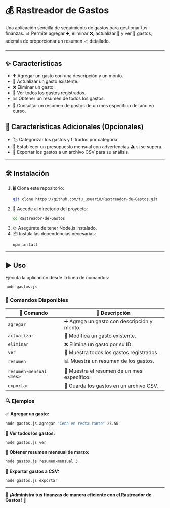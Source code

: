 # 💰 Rastreador de Gastos

Una aplicación sencilla de seguimiento de gastos para gestionar tus finanzas. 📊 Permite agregar ➕, eliminar ❌, actualizar 🔄 y ver 👀 gastos, además de proporcionar un resumen 📈 detallado.

---

## ✨ Características
- ➕ Agregar un gasto con una descripción y un monto.
- 🔄 Actualizar un gasto existente.
- ❌ Eliminar un gasto.
- 👀 Ver todos los gastos registrados.
- 📊 Obtener un resumen de todos los gastos.
- 📅 Consultar un resumen de gastos de un mes específico del año en curso.

## 🚀 Características Adicionales (Opcionales)
- 🏷️ Categorizar los gastos y filtrarlos por categoría.
- 💸 Establecer un presupuesto mensual con advertencias ⚠️ si se supera.
- 📂 Exportar los gastos a un archivo CSV para su análisis.

---

## 🛠️ Instalación
1. 🖥️ Clona este repositorio:
   ```sh
   git clone https://github.com/tu_usuario/Rastreador-de-Gastos.git
   ```
2. 📁 Accede al directorio del proyecto:
   ```sh
   cd Rastreador-de-Gastos
   ```
3. ⚙️ Asegúrate de tener Node.js instalado.
4. 📦 Instala las dependencias necesarias:
   ```sh
   npm install
   ```

---

## ▶️ Uso
Ejecuta la aplicación desde la línea de comandos:
```sh
node gastos.js
```

### 📝 Comandos Disponibles
| 📌 Comando                 | 📖 Descripción                              |
| ----------------------- | ---------------------------------------- |
| `agregar`               | ➕ Agrega un gasto con descripción y monto. |
| `actualizar`            | 🔄 Modifica un gasto existente.             |
| `eliminar`              | ❌ Elimina un gasto por su ID.              |
| `ver`                   | 👀 Muestra todos los gastos registrados.    |
| `resumen`               | 📊 Muestra un resumen de los gastos.        |
| `resumen-mensual <mes>` | 📅 Muestra el resumen de un mes específico. |
| `exportar`              | 📂 Guarda los gastos en un archivo CSV.     |

### 🔍 Ejemplos
✅ **Agregar un gasto:**
```sh
node gastos.js agregar "Cena en restaurante" 25.50
```

👀 **Ver todos los gastos:**
```sh
node gastos.js ver
```

📅 **Obtener resumen mensual de marzo:**
```sh
node gastos.js resumen-mensual 3
```

📂 **Exportar gastos a CSV:**
```sh
node gastos.js exportar
```

---


🎯 **¡Administra tus finanzas de manera eficiente con el Rastreador de Gastos!** 🚀

